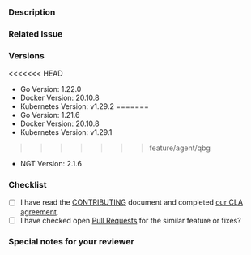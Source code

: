 <!--- Provide a general summary of your changes in the Title above -->

### Description

<!-- Describe your changes in detail -->
<!-- It would be better to describe the details especially What changed and Why you changed -->

### Related Issue

<!-- This project mainly accepts pull requests related to open issues -->
<!-- NOTE: If suggesting a new feature or change, please discuss it in an issue first -->
<!-- NOTE: If fixing a bug, there should be an issue describing it with steps to reproduce -->
<!-- Please link to the issue here: -->

### Versions

<!--- Please change the versions below along with your environment -->

<<<<<<< HEAD
- Go Version: 1.22.0
- Docker Version: 20.10.8
- Kubernetes Version: v1.29.2
=======
- Go Version: 1.21.6
- Docker Version: 20.10.8
- Kubernetes Version: v1.29.1
>>>>>>> feature/agent/qbg
- NGT Version: 2.1.6

### Checklist

<!-- For completed items, change [ ] to [x]. -->
<!-- NOTE: these things are not required to open a PR and can be done afterwards / while the PR is open. -->

- [ ] I have read the [CONTRIBUTING](https://github.com/vdaas/vald/blob/main/CONTRIBUTING.md) document and completed [our CLA agreement](https://cla-assistant.io/vdaas/vald).
- [ ] I have checked open [Pull Requests](https://github.com/vdaas/vald/pulls) for the similar feature or fixes?

### Special notes for your reviewer

<!-- Please tell us anything you would like to share to reviewers related this PR -->
